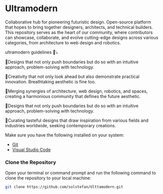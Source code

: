 # Ultramodern
Collaborative hub for pioneering futuristic design. Open-source platform that hopes to bring together designers, architects, and technical builders. This repository serves as the heart of our community, where contributors can showcase, collaborate, and evolve cutting-edge designs across various categories, from architecture to web design and robotics.


ultramodern guidelines 🔋⤵️

🔵Designs that not only push boundaries but do so with an intuitive approach, problem-solving with technology.

🔵Creativity that not only look ahead but also demonstrate practical innovation. Breathtaking aesthetic is fine too.

🔵Merging synergies of architecture, web design, robotics, and spaces, creating a harmonious community that defines the future aesthetic.

🔵Designs that not only push boundaries but do so with an intuitive approach, problem-solving with technology.

🔵Curating tasteful designs that draw inspiration from various fields and industries worldwide, seeking contemporary creations.




Make sure you have the following installed on your system:

- [Git](https://git-scm.com/)
- [Visual Studio Code](https://code.visualstudio.com/)

### Clone the Repository

Open your terminal or command prompt and run the following command to clone the repository to your local machine:

```bash
git clone https://github.com/solstefan/Ulttamodern.git
